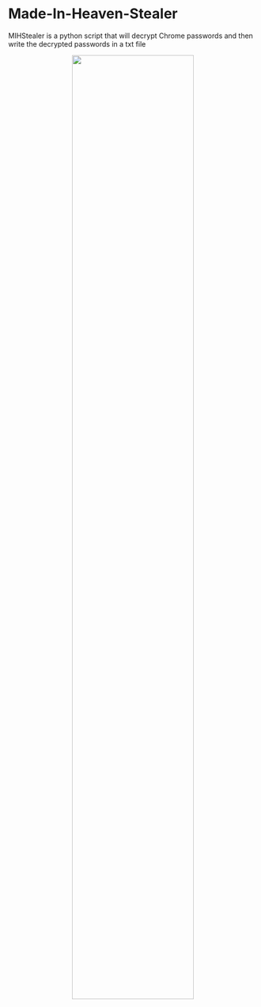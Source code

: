 # Made-In-Heaven-Stealer
MIHStealer is a python script that will decrypt Chrome passwords and then write the decrypted passwords in a txt file
<div align="center">
    <img style="border-radius: 15px; display: block; margin-left: auto; margin-right: auto; margin-bottom:20px;" width="70%" src="https://i.scdn.co/image/ab67616d0000b273f9ae145ca74784398c3b6c9b"></img>
